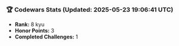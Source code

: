 ### 🏆 Codewars Stats (Updated: 2025-05-23 19:06:41 UTC)

- **Rank:** 8 kyu
- **Honor Points:** 3
- **Completed Challenges:** 1
